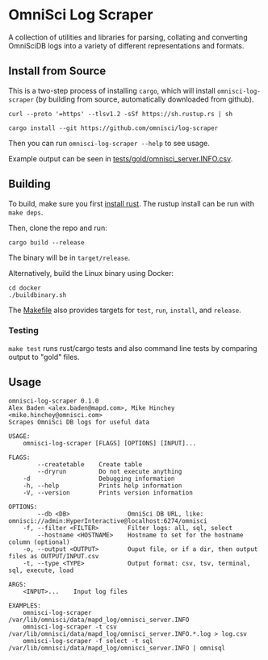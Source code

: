 # OmniSci Log Scraper

A collection of utilities and libraries for parsing, collating and converting
OmniSciDB logs into a variety of different representations and formats.


## Install from Source

This is a two-step process of installing `cargo`, which will
install `omnisci-log-scraper` (by building from source, automatically downloaded from github).

```
curl --proto '=https' --tlsv1.2 -sSf https://sh.rustup.rs | sh

cargo install --git https://github.com/omnisci/log-scraper
```

Then you can run `omnisci-log-scraper --help` to see usage.

Example output can be seen in [tests/gold/omnisci_server.INFO.csv](tests/gold/omnisci_server.INFO.csv).


## Building

To build, make sure you first [install rust](https://www.rust-lang.org/tools/install).
The rustup install can be run with `make deps`.

Then, clone the repo and run:

```
cargo build --release
```

The binary will be in `target/release`. 

Alternatively, build the Linux binary using Docker:
```
cd docker
./buildbinary.sh
```

The [Makefile](Makefile) also provides targets for `test`, `run`, `install`, and `release`.


### Testing

`make test` runs rust/cargo tests and also command line tests by comparing output to "gold" files.


## Usage

```
omnisci-log-scraper 0.1.0
Alex Baden <alex.baden@mapd.com>, Mike Hinchey <mike.hinchey@omnisci.com>
Scrapes OmniSci DB logs for useful data

USAGE:
    omnisci-log-scraper [FLAGS] [OPTIONS] [INPUT]...

FLAGS:
        --createtable    Create table
        --dryrun         Do not execute anything
    -d                   Debugging information
    -h, --help           Prints help information
    -V, --version        Prints version information

OPTIONS:
        --db <DB>                OmniSci DB URL, like: omnisci://admin:HyperInteractive@localhost:6274/omnisci
    -f, --filter <FILTER>        Filter logs: all, sql, select
        --hostname <HOSTNAME>    Hostname to set for the hostname column (optional)
    -o, --output <OUTPUT>        Ouput file, or if a dir, then output files as OUTPUT/INPUT.csv
    -t, --type <TYPE>            Output format: csv, tsv, terminal, sql, execute, load

ARGS:
    <INPUT>...    Input log files

EXAMPLES:
    omnisci-log-scraper /var/lib/omnisci/data/mapd_log/omnisci_server.INFO
    omnisci-log-scraper -t csv /var/lib/omnisci/data/mapd_log/omnisci_server.INFO.*.log > log.csv
    omnisci-log-scraper -f select -t sql /var/lib/omnisci/data/mapd_log/omnisci_server.INFO | omnisql
```
